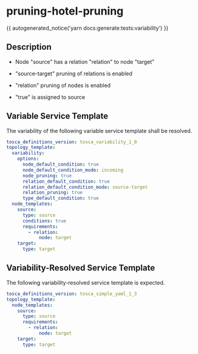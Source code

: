 # pruning-hotel-pruning

{{ autogenerated_notice('yarn docs:generate:tests:variability') }}

## Description

- Node "source" has a relation "relation" to node "target"
- "source-target" pruning of relations is enabled
- "relation" pruning of nodes is enabled

- "true" is assigned to source


## Variable Service Template

The variability of the following variable service template shall be resolved.

```yaml linenums="1"
tosca_definitions_version: tosca_variability_1_0
topology_template:
  variability:
    options:
      node_default_condition: true
      node_default_condition_mode: incoming
      node_pruning: true
      relation_default_condition: true
      relation_default_condition_mode: source-target
      relation_pruning: true
      type_default_condition: true
  node_templates:
    source:
      type: source
      conditions: true
      requirements:
        - relation:
            node: target
    target:
      type: target
```



## Variability-Resolved Service Template

The following variability-resolved service template is expected.

```yaml linenums="1"
tosca_definitions_version: tosca_simple_yaml_1_3
topology_template:
  node_templates:
    source:
      type: source
      requirements:
        - relation:
            node: target
    target:
      type: target
```

